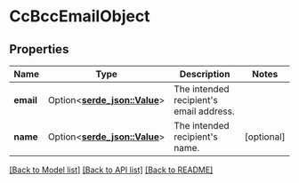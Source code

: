 # CcBccEmailObject

## Properties

Name | Type | Description | Notes
------------ | ------------- | ------------- | -------------
**email** | Option<[**serde_json::Value**](.md)> | The intended recipient's email address. | 
**name** | Option<[**serde_json::Value**](.md)> | The intended recipient's name. | [optional]

[[Back to Model list]](../README.md#documentation-for-models) [[Back to API list]](../README.md#documentation-for-api-endpoints) [[Back to README]](../README.md)


